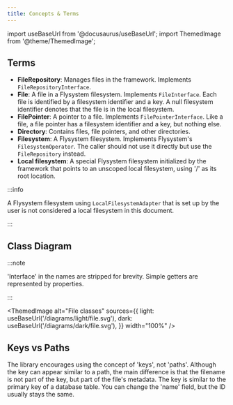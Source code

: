 ```yaml
---
title: Concepts & Terms
---
```


import useBaseUrl from '@docusaurus/useBaseUrl';
import ThemedImage from '@theme/ThemedImage';

## Terms

* **FileRepository**: Manages files in the framework. Implements
  `FileRepositoryInterface`.
* **File**: A file in a Flysystem filesystem. Implements `FileInterface`. Each
  file is identified by a filesystem identifier and a key. A null filesystem
  identifier denotes that the file is in the local filesystem.
* **FilePointer**: A pointer to a file. Implements `FilePointerInterface`. Like
  a file, a file pointer has a filesystem identifier and a key, but nothing
  else.
* **Directory**: Contains files, file pointers, and other directories.
* **Filesystem**: A Flysystem filesystem. Implements Flysystem's
  `FilesystemOperator`. The caller should not use it directly but use the
  `FileRepository` instead.
* **Local filesystem**: A special Flysystem filesystem initialized by the
  framework that points to an unscoped local filesystem, using '/' as its root
  location.

:::info

A Flysystem filesystem using `LocalFilesystemAdapter` that is set up by the user
is not considered a local filesystem in this document.

:::

## Class Diagram

:::note

'Interface' in the names are stripped for brevity. Simple getters are
represented by properties.

:::

<ThemedImage
  alt="File classes"
  sources={{
    light: useBaseUrl('/diagrams/light/file.svg'),
    dark: useBaseUrl('/diagrams/dark/file.svg'),
  }}
  width="100%"
/>

## Keys vs Paths

The library encourages using the concept of 'keys', not 'paths'. Although the
key can appear similar to a path, the main difference is that the filename is
not part of the key, but part of the file's metadata. The key is similar to the
primary key of a database table. You can change the 'name' field, but the ID
usually stays the same.